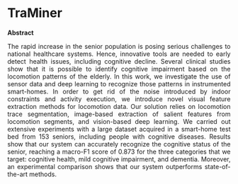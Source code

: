 # TraMiner
<strong> Abstract </strong> <br/>
<p align="justify"> The rapid increase in the senior population is posing serious challenges to national healthcare systems. Hence, innovative tools are needed to early detect health issues, including cognitive decline. Several clinical studies show that it is possible to identify cognitive impairment based on the locomotion patterns of the elderly. In this work, we investigate the use of sensor data and deep learning to recognize those patterns in instrumented smart-homes. In order to get rid of the noise introduced by indoor constraints and activity execution, we introduce novel visual feature extraction methods for locomotion data. Our solution relies on locomotion trace segmentation, image-based extraction of salient features from locomotion segments, and vision-based deep learning. We carried out extensive experiments with a large dataset acquired in a smart-home test bed from 153 seniors, including people with cognitive diseases. Results show that our system can accurately recognize the cognitive status of the senior, reaching a macro-F1 score of 0.873 for the three categories that we target: cognitive health, mild cognitive impairment, and dementia. Moreover, an experimental comparison shows that our system outperforms state-of-the-art methods.</p>
